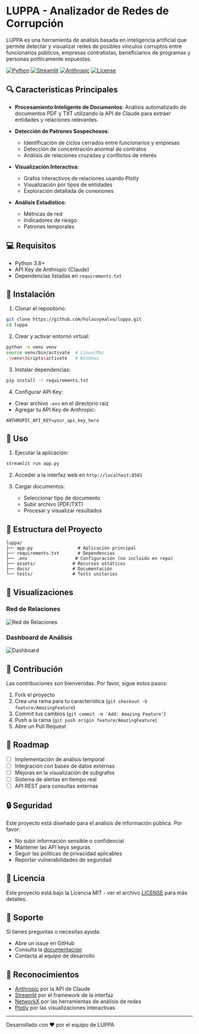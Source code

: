 
# LUPPA - Analizador de Redes de Corrupción

LUPPA es una herramienta de análisis basada en inteligencia artificial que permite detectar y visualizar redes de posibles vínculos corruptos entre funcionarios públicos, empresas contratistas, beneficiarios de programas y personas políticamente expuestas.

[![Python](https://img.shields.io/badge/Python-3.8+-blue.svg)](https://www.python.org/downloads/)
[![Streamlit](https://img.shields.io/badge/Streamlit-1.32.0-red.svg)](https://streamlit.io/)
[![Anthropic](https://img.shields.io/badge/Claude%20API-0.18.1-green.svg)](https://www.anthropic.com/)
[![License](https://img.shields.io/badge/License-MIT-yellow.svg)](LICENSE)

## 🔍 Características Principales

- **Procesamiento Inteligente de Documentos**: Análisis automatizado de documentos PDF y TXT utilizando la API de Claude para extraer entidades y relaciones relevantes.

- **Detección de Patrones Sospechosos**: 
  - Identificación de ciclos cerrados entre funcionarios y empresas
  - Detección de concentración anormal de contratos
  - Análisis de relaciones cruzadas y conflictos de interés

- **Visualización Interactiva**: 
  - Grafos interactivos de relaciones usando Plotly
  - Visualización por tipos de entidades
  - Exploración detallada de conexiones

- **Análisis Estadístico**: 
  - Métricas de red
  - Indicadores de riesgo
  - Patrones temporales

## 💻 Requisitos

- Python 3.8+
- API Key de Anthropic (Claude)
- Dependencias listadas en `requirements.txt`

## 🚀 Instalación

1. Clonar el repositorio:
```bash
git clone https://github.com/holasoymalva/luppa.git
cd luppa
```

2. Crear y activar entorno virtual:
```bash
python -m venv venv
source venv/bin/activate  # Linux/Mac
.\venv\Scripts\activate   # Windows
```

3. Instalar dependencias:
```bash
pip install -r requirements.txt
```

4. Configurar API Key:
- Crear archivo `.env` en el directorio raíz
- Agregar tu API Key de Anthropic:
```
ANTHROPIC_API_KEY=your_api_key_here
```

## 🎯 Uso

1. Ejecutar la aplicación:
```bash
streamlit run app.py
```

2. Acceder a la interfaz web en `http://localhost:8501`

3. Cargar documentos:
   - Seleccionar tipo de documento
   - Subir archivo (PDF/TXT)
   - Procesar y visualizar resultados

## 🔧 Estructura del Proyecto

```
luppa/
├── app.py                 # Aplicación principal
├── requirements.txt       # Dependencias
├── .env                  # Configuración (no incluido en repo)
├── assets/              # Recursos estáticos
├── docs/                # Documentación
└── tests/               # Tests unitarios
```

## 🎨 Visualizaciones

### Red de Relaciones
![Red de Relaciones](assets/network-example.png)

### Dashboard de Análisis
![Dashboard](assets/dashboard-example.png)

## 🤝 Contribución

Las contribuciones son bienvenidas. Por favor, sigue estos pasos:

1. Fork el proyecto
2. Crea una rama para tu característica (`git checkout -b feature/AmazingFeature`)
3. Commit tus cambios (`git commit -m 'Add: Amazing Feature'`)
4. Push a la rama (`git push origin feature/AmazingFeature`)
5. Abre un Pull Request

## 📝 Roadmap

- [ ] Implementación de análisis temporal
- [ ] Integración con bases de datos externas
- [ ] Mejoras en la visualización de subgrafos
- [ ] Sistema de alertas en tiempo real
- [ ] API REST para consultas externas

## 🔒 Seguridad

Este proyecto está diseñado para el análisis de información pública. Por favor:

- No subir información sensible o confidencial
- Mantener las API keys seguras
- Seguir las políticas de privacidad aplicables
- Reportar vulnerabilidades de seguridad

## 📄 Licencia

Este proyecto está bajo la Licencia MIT - ver el archivo [LICENSE](LICENSE) para más detalles.

## 🙋 Soporte

Si tienes preguntas o necesitas ayuda:

- Abre un issue en GitHub
- Consulta la [documentación](docs/README.md)
- Contacta al equipo de desarrollo

## 🌟 Reconocimientos

- [Anthropic](https://www.anthropic.com/) por la API de Claude
- [Streamlit](https://streamlit.io/) por el framework de la interfaz
- [NetworkX](https://networkx.org/) por las herramientas de análisis de redes
- [Plotly](https://plotly.com/) por las visualizaciones interactivas

---
Desarrollado con ❤️ por el equipo de LUPPA